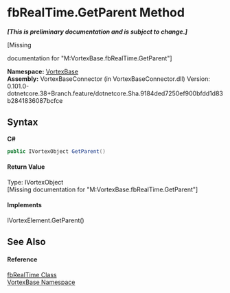 # fbRealTime.GetParent Method 
 _**\[This is preliminary documentation and is subject to change.\]**_

\[Missing <summary> documentation for "M:VortexBase.fbRealTime.GetParent"\]

**Namespace:**&nbsp;<a href="N_VortexBase.md">VortexBase</a><br />**Assembly:**&nbsp;VortexBaseConnector (in VortexBaseConnector.dll) Version: 0.101.0-dotnetcore.38+Branch.feature/dotnetcore.Sha.9184ded7250ef900bfdd1d83b2841836087bcfce

## Syntax

**C#**<br />
``` C#
public IVortexObject GetParent()
```


#### Return Value
Type: IVortexObject<br />\[Missing <returns> documentation for "M:VortexBase.fbRealTime.GetParent"\]

#### Implements
IVortexElement.GetParent()<br />

## See Also


#### Reference
<a href="T_VortexBase_fbRealTime.md">fbRealTime Class</a><br /><a href="N_VortexBase.md">VortexBase Namespace</a><br />